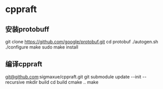 # cppraft
## 安装protobuff
git clone https://github.com/google/protobuf.git
cd protobuf
./autogen.sh 
 ./configure
make 
sudo make install
## 编译cppraft
git@github.com:sigmaxue/cppraft.git
git submodule update --init --recursive
mkdir build
cd build
cmake ..
make
